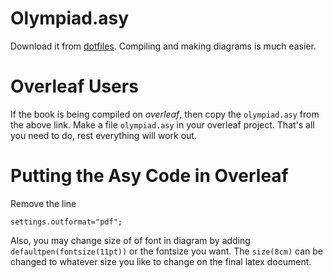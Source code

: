 # Olympiad.asy
Download it from [dotfiles](https://github.com/SatisfiedMagma/hot_dotfiles/blob/main/.asy/olympiad.asy). Compiling and making diagrams is much easier.

# Overleaf Users
If the book is being compiled on _overleaf_, then copy the ``olympiad.asy`` from the above link. Make a file ``olympiad.asy`` in your overleaf project. That's all you need to do, rest everything will work out. 

# Putting the Asy Code in Overleaf
Remove the line
```
settings.outformat="pdf";
```
Also, you may change size of of font in diagram by adding ``defaultpen(fontsize(11pt))`` or the fontsize you want. 
The ``size(8cm)`` can be changed to whatever size you like to change on the final latex document.
